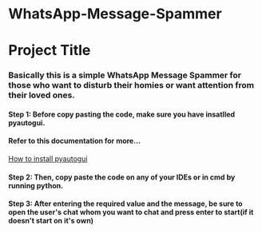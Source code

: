 # WhatsApp-Message-Spammer


# Project Title


### Basically this is a simple WhatsApp Message Spammer for those who want to disturb their homies or want attention from their loved ones.



#### Step 1: Before copy pasting the code, make sure you have insatlled pyautogui.

#### Refer to this documentation for more...

[How to install pyautogui](https://pyautogui.readthedocs.io/en/latest/install.html)

#### Step 2: Then, copy paste the code on any of your IDEs or in cmd by running python.

#### Step 3: After entering the required value and the message, be sure to open the user's chat whom you want to chat and press enter to start(if it doesn't start on it's own)
